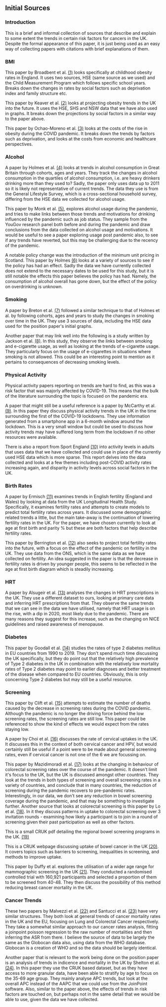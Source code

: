 ## Initial Sources

### Introduction
This is a brief and informal collection of sources that describe and explain to some extent the trends in certain risk factors for cancers in the UK. Despite the formal appearance of this paper, it is just being used as an easy way of collecting papers with citations with brief explanations of them.

### BMI
This paper by Broadbent et al. [(1)](https://www.ncbi.nlm.nih.gov/pmc/articles/PMC10894838/pdf/archdischild-2023-325844.pdf) looks specifically at childhood obesity rates in England. It uses two sources, HSE (same source as we used) and the Child Measurement Program which follows specific school years. Breaks down the changes in rates by social factors such as deprivation index and family structure etc.  
  
This paper by Keaver et al. [(2)](https://pubmed.ncbi.nlm.nih.gov/30855666/) looks at projecting obesity trends in the UK into the future. It uses the HSE, SHS and NSW data that we have also used in graphs. It breaks down the projections by social factors in a similar way to the paper above.

This paper by Ochao-Moreno et al. [(3)](https://journals.plos.org/plosone/article?id=10.1371/journal.pone.0296013) looks at the costs of the rise in obesity during the COVID pandemic. It breaks down the trends by factors such as deprivation, and looks at the costs from economic and healthcare perspectives.

### Alcohol
A paper by Holmes et al. [(4)](https://onlinelibrary.wiley.com/doi/epdf/10.1111/add.14754) looks at trends in alcohol consumption in Great Britain through cohorts, ages and years. They track the changes in alcohol consumption in the quartiles of alcohol consumption, i.e. are heavy drinkers drinking more than they used to? Sadly, the paper only uses data up to 2011 so it is likely not representative of current trends. The data they use is from the General Lifestyle Survey, which is a cross-sectional household survey, differing from the HSE data we collected for alcohol usage.  
  
This paper by Monk et al. [(5)](https://www.ncbi.nlm.nih.gov/pmc/articles/PMC10096461/pdf/pone.0283233.pdf), explores alcohol usage during the pandemic, and tries to make links between those trends and motivations for drinking influenced by the pandemic such as job status. They sample from the YouGov research panel both before and during the pandemic and draw conclusions from the data collected on alcohol usage and motivations. It would be useful to see a paper exploring usage post pandemic also, to see if any trends have reverted, but this may be challenging due to the recency of the pandemic.  
  
A notable policy change was the introduction of the minimum unit pricing in Scotland. This paper by Holmes [(6)](https://onlinelibrary.wiley.com/doi/epdf/10.1111/add.16185) looks at a variety of sources to see if the policy has had an effect. Sadly the data we have currently collected does not extend to the necessary dates to be used for this study, but it is still notable the effects this paper believes the policy has had. Namely, the consumption of alcohol overall has gone down, but the effect of the policy on overdrinking is unknown.

### Smoking
A paper by Breton et al. [(7)](https://onlinelibrary.wiley.com/doi/epdf/10.1111/add.15696) followed a similar technique to that of Holmes et al. by following cohorts, ages and years to study the changes in smoking over time in the UK. They use 3 sources of data, including the HSE data used for the position paper's initial graphs.  
  
Another paper that may link well into the following is a study written by Jackson et al. [(8)](https://www.ncbi.nlm.nih.gov/pmc/articles/PMC8496468/pdf/ntab119.pdf). In this study, they observe the links between smoking and e-cigarette usage, as well as looking at the trends of e-cigarette usage. They particularly focus on the usage of e-cigarettes in situations where smoking is not allowed. This could be an interesting point to mention as it pertains to consequences of decreasing smoking levels.

### Physical Activity
Physical activity papers reporting on trends are hard to find, as this was a risk factor that was majorly affected by COVID-19. This means that the bulk of the literature surrounding the topic is focused on the pandemic era.  
  
A paper that might still be a useful reference is a paper by McCarthy et al. [(9)](https://pubmed.ncbi.nlm.nih.gov/33347421/). In this paper they discuss physical activity trends in the UK in the time surrounding the first of the COVID-19 lockdowns. They use information generated from a smartphone app in a 6-month window around the lockdown. This is a very small window but could be used to discuss how activity trends may have suffered long term from the lockdown if no other resources were available.  
  
There is also a report from Sport England [(10)](https://sportengland-production-files.s3.eu-west-2.amazonaws.com/s3fs-public/2023-04/Active%20Lives%20Adult%20Survey%20November%202021-22%20Report.pdf?VersionId=ln4PN2X02DZ1LF18btgaj5KFHx0Mio9o) into activity levels in adults that uses data that we have collected and could use in place of the currently used HSE data which is more sparse. This report delves into the data collected and looks at a few themes including post-COVID activity rates increasing again, and disparity in activity levels across social factors in the UK.  

### Birth Rates
A paper by Ermisch [(11)](https://www.demographic-research.org/volumes/vol45/29/45-29.pdf) examines trends in English fertility (England and Wales) by looking at data from the UK Longitudinal Health Study. Specifically, it examines fertility rates and attempts to create models to predict total fertility rates across years. It discussed some demographic related trends a little, but the main take-away is the continuation of lowering fertility rates in the UK. For the paper, we have chosen currently to look at age at first birth and parity % but these are both factors that help describe fertility rates.  
  
This paper by Berrington et al. [(12)](https://onlinelibrary.wiley.com/doi/epdf/10.1002/psp.2546) also seeks to project total fertility rates into the future, with a focus on the effect of the pandemic on fertility in the UK. They use data from the ONS, which is the same data as we have collected on fertility. An idea suggested in the paper is that the decrease in fertility rates is driven by younger people, this seems to be reflected in the age at first birth diagram which is steadily increasing.  

### HRT
A paper by Alsugeir et al. [(13)](https://www.ncbi.nlm.nih.gov/pmc/articles/PMC9904798/pdf/bjgpopen-6-0126.pdf) analyses the changes in HRT prescriptions in the UK. They use a different dataset to ours, looking at primary care data and inferring HRT prescriptions from that. They observe the same trends that we can see in the data we have utilised, namely that HRT usage is on the rise, with a dip in 2020, most likely due to the pandemic. There are many reasons they suggest for this increase, such as the changing on NICE guidelines and raised awareness of menopause.  

### Diabetes
This paper by Goodall et al. [(14)](https://www.ncbi.nlm.nih.gov/pmc/articles/PMC8319179/pdf/41598_2021_Article_94807.pdf) studies the rates of type 2 diabetes mellitus in EU countries from 1990 to 2019. They don't spend much time discussing the UK specifically, but they do point out that the relatively high prevalence of Type 2 diabetes in the UK in combination with the relatively low mortality rates of Type 2 diabetes may point to earlier diagnoses and better treatment of the disease when compared to EU countries. Obviously, this is only concerning Type 2 diabetes but may still be a useful resource.  

### Screening
This paper by Clift et al. [(15)](https://www.nature.com/articles/s41416-022-01714-9) attempts to estimate the number of deaths caused by the decrease in screening rates during the COVID pandemic. Although the pandemic is no longer the driving force behind the low screening rates, the screening rates are still low. This paper could be referenced to show the kind of effects we would expect from the rates staying low.  
  
A paper by Choi et al. [(16)](https://www.mdpi.com/2076-0817/12/2/298) discusses the rate of cervical uptakes in the UK. It discusses this in the context of both cervical cancer and HPV, but would certainly still be useful if a point were to be made about general screening rates, even if cervical cancer is not one of the 6 we are focussing on.  
  
This paper by Mazidimoradi et al. [(17)](https://link.springer.com/article/10.1007/s12029-021-00679-x) looks at the changing in behaviour of colorectal screening rates over the course of the pandemic. It doesn't limit it's focus to the UK, but the UK is discussed amongst other countries. They look at the trends in both types of screening and overall screening rates in a variety of countries, and conclude that in many countries, the reduction of screening during the pandemic recovers to pre-pandemic rates. Interestingly, in our data, we don't see any reduction in bowel screening coverage during the pandemic, and that may be something to investigate further. Another source that looks at colorectal screening is this paper by Lo et al. [(18)](https://gut.bmj.com/content/gutjnl/64/2/282.full.pdf). In it they discuss patterns in uptake to colorectal screening over 3 invitation rounds - examining how likely a participant is to join in a round of screening given their past participation as well as other factors.

This is a small CRUK pdf detailing the regional bowel screening programs in the UK. [(19)](https://assets.ctfassets.net/u7vsjnoopqo5/4awPFHUkag06QIM3FB2MRe/2fc0e6d712a372b442e87088e057f44b/rr_0101_screening_programmes_at_a_glance_v4_option_b_r7.pdf)

This is a CRUK webpage discussing uptake of bowel cancer in the UK [(20)](https://www.cancerresearchuk.org/health-professional/cancer-screening/bowel-cancer-screening/encouraging-participation-in-bowel-screening). It covers topics such as barriers to screening, inequalities in screening, and methods to improve uptake.

This paper by Duffy et al. explores the utilisation of a wider age range for mammographic screening in the UK [(21)](https://www.sciencedirect.com/science/article/pii/S1470204520303983). They conducted a randomised controlled trial with 160,921 participants and selected a proportion of them to be screened from 40-48. They then discuss the possibility of this method reducing breast cancer mortality in the UK.

### Cancer Trends
These two papers by Malvezzi et al. [(22)](https://www.annalsofoncology.org/action/showPdf?pii=S0923-7534%2823%2900048-0) and Santucci et al. [(23)](https://www.sciencedirect.com/science/article/pii/S0923753423051104?ref=cra_js_challenge&fr=RR-1) have very similar structures. They both look at general trends of cancer mortality rates in the UK and the EU, focusing on Lung and Colorectal Cancer respectively. They take a somewhat similar approach to our cancer rates analysis, fitting a joinpoint poisson regression to the raw number of mortalities and then inferring the ASR from there. I believe the source of data to be largely the same as the Globocan data also, using data from the WHO database. Globocan is a creation of WHO and so the data should be largely identical.  

Another paper that is relevant to the work being done on the position paper is an analysis of trends in indicence and mortality in the UK by Shelton et al. [(24)](https://www.bmj.com/content/bmj/384/bmj-2023-076962.full.pdf). In this paper they use the CRUK based dataset, but as they have access to more granular data, have been able to stratify by age to focus on the 35-69 age group. They mainly analyse APC trends, but look at the overall APC instead of the AAPC that we could use from the JoinPoint software. Also, similar to the paper above, the effects of trends in risk factors are touched on, but perhaps not in the same detail that we would be able to use, given the data we have collected.
